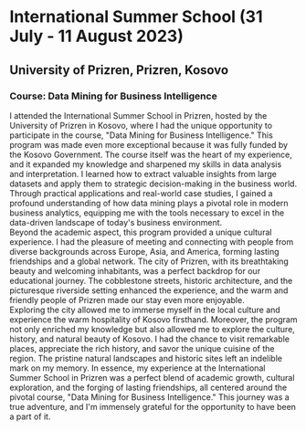 # International Summer School (31 July - 11 August 2023)
## University of Prizren, Prizren, Kosovo
### Course: Data Mining for Business Intelligence
I attended the International Summer School in Prizren, hosted by the University of Prizren in Kosovo, where I had the unique opportunity to participate in the course, "Data Mining for Business Intelligence." This program was made even more exceptional because it was fully funded by the Kosovo Government. The course itself was the heart of my experience, and it expanded my knowledge and sharpened my skills in data analysis and interpretation. I learned how to extract valuable insights from large datasets and apply them to strategic decision-making in the business world. Through practical applications and real-world case studies, I gained a profound understanding of how data mining plays a pivotal role in modern business analytics, equipping me with the tools necessary to excel in the data-driven landscape of today's business environment. <br>
Beyond the academic aspect, this program provided a unique cultural experience. I had the pleasure of meeting and connecting with people from diverse backgrounds across Europe, Asia, and America, forming lasting friendships and a global network. The city of Prizren, with its breathtaking beauty and welcoming inhabitants, was a perfect backdrop for our educational journey. The cobblestone streets, historic architecture, and the picturesque riverside setting enhanced the experience, and the warm and friendly people of Prizren made our stay even more enjoyable. <br>
Exploring the city allowed me to immerse myself in the local culture and experience the warm hospitality of Kosovo firsthand. Moreover, the program not only enriched my knowledge but also allowed me to explore the culture, history, and natural beauty of Kosovo. I had the chance to visit remarkable places, appreciate the rich history, and savor the unique cuisine of the region. The pristine natural landscapes and historic sites left an indelible mark on my memory.
In essence, my experience at the International Summer School in Prizren was a perfect blend of academic growth, cultural exploration, and the forging of lasting friendships, all centered around the pivotal course, "Data Mining for Business Intelligence." This journey was a true adventure, and I'm immensely grateful for the opportunity to have been a part of it.
